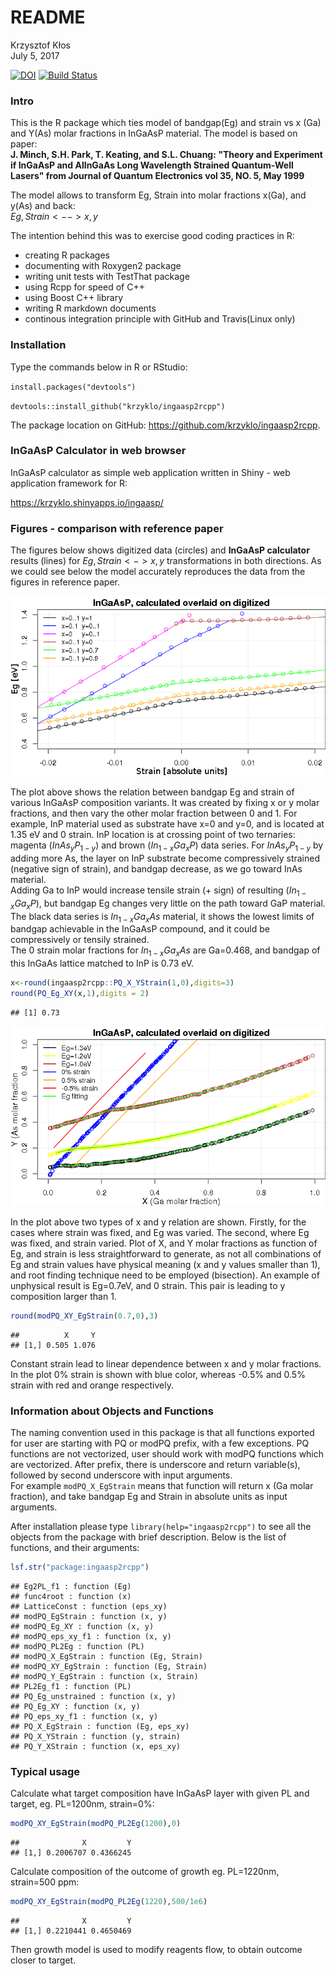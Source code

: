 # README
Krzysztof Kłos  
July 5, 2017  


[![DOI](https://zenodo.org/badge/96256606.svg)](https://zenodo.org/badge/latestdoi/96256606)
[![Build Status](https://travis-ci.org/krzyklo/ingaasp2rcpp.svg?branch=master)](https://travis-ci.org/krzyklo/ingaasp2rcpp)

### Intro
This is the R package which ties model of bandgap(Eg) and strain vs x (Ga) and Y(As) molar fractions  in InGaAsP material. The model is based on paper:  
**J. Minch, S.H. Park, T. Keating, and S.L. Chuang: "Theory and Experiment if InGaAsP and AlInGaAs Long Wavelength Strained Quantum-Well Lasers" from Journal of Quantum Electronics vol 35, NO. 5, May 1999**

The model allows to transform Eg, Strain into molar fractions x(Ga), and y(As) and back:  
$Eg,Strain <--> x,y$  

The intention behind this was to exercise good coding practices in R:

- creating R packages
- documenting with Roxygen2 package
- writing unit tests with TestThat package
- using Rcpp for speed of C++
- using Boost C++ library
- writing R markdown documents
- continous integration principle with GitHub and Travis(Linux only)

### Installation
Type the commands below in R or RStudio:

`install.packages("devtools")`

`devtools::install_github("krzyklo/ingaasp2rcpp")`

The package location on GitHub: <https://github.com/krzyklo/ingaasp2rcpp>.

### InGaAsP Calculator in web browser
InGaAsP calculator as simple web application written in Shiny - web application framework for R:  

<https://krzyklo.shinyapps.io/ingaasp/>


### Figures - comparison with reference paper
The figures below shows digitized data (circles) and **InGaAsP calculator** results (lines) for $Eg,Strain <-> x,y$ transformations in both directions. As we could see below the model accurately reproduces the data from the figures in reference paper. 

![Fig. 1. Calculation of bandgap Eg and Strain from molar fractions X and Y. With circles data reproduced from Fig. 1 b) of the reference paper](README_files/figure-html/unnamed-chunk-1-1.png)

The plot above shows the relation between bandgap Eg and strain of various InGaAsP composition variants. 
It was created by fixing x or y molar fractions, and then vary the other molar fraction between 0 and 1.
For example, InP material used as substrate have x=0 and y=0, and is located at 1.35 eV and 0 strain. InP location is at crossing point of two ternaries: magenta ($InAs_yP_{1-y}$) and brown ($In_{1-x}Ga_xP$) data series. For $InAs_yP_{1-y}$ by adding more As, the layer on InP substrate become compressively strained (negative sign of strain), and bandgap decrease, as we go toward InAs material.  
Adding Ga to InP would increase tensile strain (+ sign) of resulting ($In_{1-x}Ga_xP$), but bandgap Eg changes very little on the path toward GaP material.  
The black data series is $In_{1-x}Ga_xAs$ material, it shows the lowest limits of bandgap achievable in the InGaAsP compound, and it could be compressively or tensily strained.   
The 0 strain molar fractions for $In_{1-x}Ga_xAs$ are Ga=0.468, and bandgap of this InGaAs lattice matched to InP is 0.73 eV. 

```r
x<-round(ingaasp2rcpp::PQ_X_YStrain(1,0),digits=3)
round(PQ_Eg_XY(x,1),digits = 2)
```

```
## [1] 0.73
```

![Fig. 2. As molar fraction vs Ga molar fraction for constant strain and bandgap. Reproduced from Fig. 1 a) of the reference paper](README_files/figure-html/unnamed-chunk-3-1.png)


In the plot above two types of x and y relation are shown. Firstly, for the cases where strain was fixed, and Eg was varied. The second, where Eg was fixed, and strain varied. Plot of X, and Y molar fractions as function of Eg, and strain is less straightforward to generate, as not all combinations of Eg and strain values have physical meaning (x and y values smaller than 1), and root finding technique need to be employed (bisection).
An example of unphysical result is Eg=0.7eV, and 0 strain. This pair is leading to y composition larger than 1.

```r
round(modPQ_XY_EgStrain(0.7,0),3)
```

```
##          X     Y
## [1,] 0.505 1.076
```

Constant strain lead to linear dependence between x and y molar fractions. In the plot 0% strain is shown with blue color, whereas -0.5% and 0.5% strain with red and orange respectively. 

### Information about Objects and Functions

The naming convention used in this package is that all functions exported for user are starting with PQ or modPQ prefix, with a few exceptions. PQ functions are not vectorized, user should work with modPQ functions which are vectorized. After prefix, there is underscore and return variable(s), followed by second underscore with input arguments.  
For example `modPQ_X_EgStrain` means that function will return x (Ga molar fraction), and take bandgap Eg and Strain in absolute units as input arguments.

After installation please type `library(help="ingaasp2rcpp")` to see all the objects from the package with brief description. 
Below is the list of functions, and their arguments: 


```r
lsf.str("package:ingaasp2rcpp")
```

```
## Eg2PL_f1 : function (Eg)  
## func4root : function (x)  
## LatticeConst : function (eps_xy)  
## modPQ_EgStrain : function (x, y)  
## modPQ_Eg_XY : function (x, y)  
## modPQ_eps_xy_f1 : function (x, y)  
## modPQ_PL2Eg : function (PL)  
## modPQ_X_EgStrain : function (Eg, Strain)  
## modPQ_XY_EgStrain : function (Eg, Strain)  
## modPQ_Y_EgStrain : function (x, Strain)  
## PL2Eg_f1 : function (PL)  
## PQ_Eg_unstrained : function (x, y)  
## PQ_Eg_XY : function (x, y)  
## PQ_eps_xy_f1 : function (x, y)  
## PQ_X_EgStrain : function (Eg, eps_xy)  
## PQ_X_YStrain : function (y, strain)  
## PQ_Y_XStrain : function (x, eps_xy)
```


### Typical usage 

Calculate what target composition have InGaAsP layer with given PL and target, eg. PL=1200nm, strain=0%:  

```r
modPQ_XY_EgStrain(modPQ_PL2Eg(1200),0)
```

```
##              X         Y
## [1,] 0.2006707 0.4366245
```

Calculate composition of the outcome of growth eg. PL=1220nm, strain=500 ppm:

```r
modPQ_XY_EgStrain(modPQ_PL2Eg(1220),500/1e6)
```

```
##              X         Y
## [1,] 0.2210441 0.4650469
```

Then growth model is used to modify reagents flow, to obtain outcome closer to target. 


